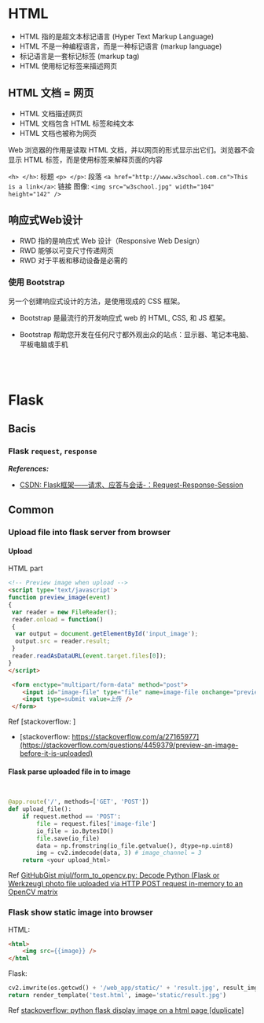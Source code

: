 # HTML

- HTML 指的是超文本标记语言 (Hyper Text Markup Language)
- HTML 不是一种编程语言，而是一种标记语言 (markup language)
- 标记语言是一套标记标签 (markup tag)
- HTML 使用标记标签来描述网页

## HTML 文档 = 网页
- HTML 文档描述网页
- HTML 文档包含 HTML 标签和纯文本
- HTML 文档也被称为网页

Web 浏览器的作用是读取 HTML 文档，并以网页的形式显示出它们。浏览器不会显示 HTML 标签，而是使用标签来解释页面的内容

`<h> </h>`: 标题
`<p> </p>`: 段落
`<a href="http://www.w3school.com.cn">This is a link</a>`: 链接
图像: `<img src="w3school.jpg" width="104" height="142" />`

## 响应式Web设计

- RWD 指的是响应式 Web 设计（Responsive Web Design）
- RWD 能够以可变尺寸传递网页
- RWD 对于平板和移动设备是必需的

### 使用 Bootstrap
另一个创建响应式设计的方法，是使用现成的 CSS 框架。

- Bootstrap 是最流行的开发响应式 web 的 HTML, CSS, 和 JS 框架。

- Bootstrap 帮助您开发在任何尺寸都外观出众的站点：显示器、笔记本电脑、平板电脑或手机

<br>

<br>

# Flask

## Bacis

### Flask `request`, `response`

***References:***

- [CSDN: Flask框架——请求、应答与会话-：Request-Response-Session](https://blog.csdn.net/CoderPai/article/details/80520968)

## Common 

### Upload file into flask server from browser

#### Upload

HTML part

```html
<!-- Preview image when upload -->
<script type='text/javascript'>
function preview_image(event) 
{
 var reader = new FileReader();
 reader.onload = function()
 {
  var output = document.getElementById('input_image');
  output.src = reader.result;
 }
 reader.readAsDataURL(event.target.files[0]);
}
</script>

 <form enctype="multipart/form-data" method="post">
    <input id="image-file" type="file" name=image-file onchange="preview_image(event)" />
    <input type=submit value=上传 />
 </form>
```

Ref [stackoverflow: ]

- [stackoverflow: https://stackoverflow.com/a/27165977](https://stackoverflow.com/questions/4459379/preview-an-image-before-it-is-uploaded)

#### Flask parse uploaded file in to image

```python


@app.route('/', methods=['GET', 'POST'])
def upload_file():
    if request.method == 'POST':
        file = request.files['image-file']
        io_file = io.BytesIO()
        file.save(io_file)
        data = np.fromstring(io_file.getvalue(), dtype=np.uint8)
        img = cv2.imdecode(data, 3) # image_channel = 3
    return <your upload_html>
```

Ref [GitHubGist mjul/form_to_opencv.py: Decode Python (Flask or Werkzeug) photo file uploaded via HTTP POST request in-memory to an OpenCV matrix](https://gist.github.com/mjul/32d697b734e7e9171cdb)

### Flask show static image into browser

HTML:

```html
<html> 
    <img src={{image}} /> 
</html
```

Flask:

```python
cv2.imwrite(os.getcwd() + '/web_app/static/' + 'result.jpg', result_img)
return render_template('test.html', image='static/result.jpg')
```

Ref [stackoverflow: python flask display image on a html page [duplicate]](https://stackoverflow.com/questions/46785507/python-flask-display-image-on-a-html-page?noredirect=1&lq=1)